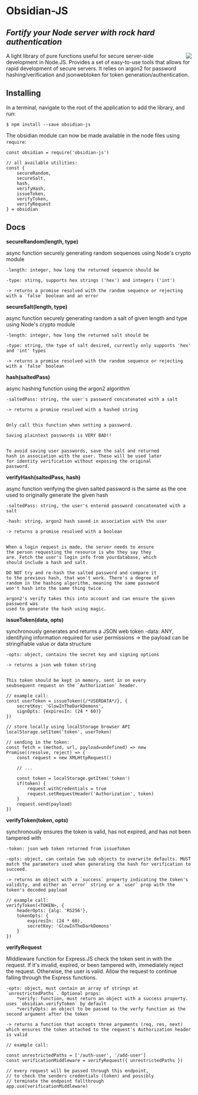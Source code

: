 # Obsidian-JS
## *Fortify your Node server with rock hard authentication*

<img style="float:right;" src="https://gamepedia.cursecdn.com/minecraft_gamepedia/2/23/Obsidian.png"/>

A light library of pure functions useful for secure server-side development in Node.JS. Provides a set of easy-to-use tools that allows for rapid development of secure servers. It relies on argon2 for password hashing/verification and jsonwebtoken for token generation/authentication. 


## Installing

In a terminal, navigate to the root of the application to add the library, and run:

`$ npm install --save obsidian-js`

The obsidian module can now be made available in the node files using `require`:

```
const obsidian = require('obsidian-js')

// all available utilities: 
const {
	secureRandom,
	secureSalt,
	hash,
	verifyHash,
	issueToken,
	verifyToken,
	verifyRequest
} = obsidian
```


## Docs


**secureRandom(length, type)**

async function securely generating random sequences using Node's crypto module

	-length: integer, how long the returned sequence should be

	-type: stirng, supports hex strings ('hex') and integers ('int')

	-> returns a promise resolved with the random sequence or rejecting with a `false` boolean and an error


**secureSalt(length, type)**

async function securely generating random a salt of given length and type using Node's crypto module

	-length: integer, how long the returned salt should be

	-type: string, the type of salt desired, currently only supports 'hex' and 'int' types

	-> returns a promise resolved with the random sequence or rejecting with a `false` boolean


**hash(saltedPass)**

async hashing function using the argon2 algorithm

	-saltedPass: string, the user's password concatenated with a salt

	-> returns a promise resolved with a hashed string


	Only call this function when setting a password.

	Saving plaintext passwords is VERY BAD!!


	To avoid saving user passwords, save the salt and returned 
	hash in association with the user. These will be used later 
	for identity verification without exposing the original 
	password.


**verifyHash(saltedPass, hash)**

async function verifying the given salted password is the same as the one used to originally generate the given hash

	-saltedPass: string, the user's entered password concatenated with a salt

	-hash: string, argon2 hash saved in association with the user

	-> returns a promise resolved with a boolean


	When a login request is made, the server needs to ensure 
	the person requesting the resource is who they say they 
	are. Fetch the user's login info from yourdatabase, which 
	should include a hash and salt. 

	DO NOT try and re-hash the salted password and compare it 
	to the previous hash, that won't work. There's a degree of 
	random in the hashing algorithm, meaning the same password 
	won't hash into the same thing twice. 

	argon2's verify takes this into account and can ensure the given password was 
	used to generate the hash using magic. 


**issueToken(data, opts)**

synchronously generates and returns a JSON web token
	-data: ANY, identifying information required for user permissions
				-> the payload can be stringifiable value or data structure


	-opts: object, contains the secret key and signing options

	-> returns a json web token string


	This token should be kept in memory, sent in on every
	seubsequent request on the `Authorization` header.

```
// example call: 
const userToken = issueToken({/*USERDATA*/}, {
	secretKey: 'GlowInTheDarkDemons',
	signOpts: {expiresIn: (24 * 60)}
})

// store locally using localStorage browser API
localStorage.setItem('token', userToken)

// sending in the token:
const fetch = (method, url, payload=undefined) => new Promise((resolve, reject) => {
	const request = new XMLHttpRequest()

	// ...

	const token = localStorage.getItem('token')
	if(token) {
		request.withCredentials = true
		request.setRequestHeader('Authorization', token)
	}
	request.send(payload)
})

```


**verifyToken(token, opts)**

synchronously ensures the token is valid, has not expired, and has not been tampered with

	-token: json web token returned from issueToken

	-opts: object, can contain two sub objects to overwrite defaults. MUST match the parameters used when generating the hash for verification to succeed. 

	-> returns an object with a `success` property indicating the token's validity, and either an `error` string or a `user` prop with the token's decoded payload 


```
// example call: 
verifyToken(<TOKEN>, {
	headerOpts: {alg: 'RS256'},
	tokenOpts: {
		expiresIn: (24 * 60),
		secretKey: 'GlowInTheDarkDemons'
	}
})
```

**verifyRequest**

Middleware function for Express.JS check the token sent in with the request. If it's invalid, expired, or been tampered with, immediately reject the request. Otherwise, the user is valid. Allow the request to continue  falling through the Express functions.
	
	-opts: object, must contain an array of strings at `unrestrictedPaths`. Optional props:
		*verify: function, must return an object with a success property. uses `obsidian.verifyToken` by default
		*verifyOpts: an object to be passed to the verfy function as the second argument after the token

	-> returns a function that accepts three arguments (req, res, next) which ensures the token attached to the request's Authorization header is valid


```
// example call:

const unrestrictedPaths = ['/auth-user', '/add-user']
const verificationMiddleware = verifyRequest({ unrestrictedPaths })

// every request will be passed through this endpoint,
// to check the senders credentials (token) and possibly  
// terminate the endpoint fallthrough
app.use(verificationMiddleware)
```